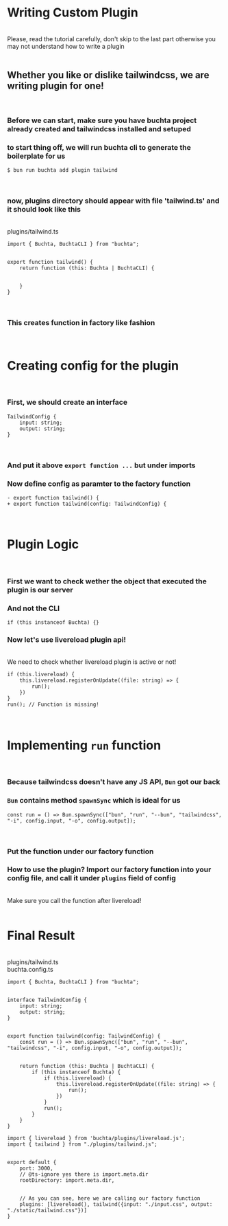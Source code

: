 # Writing Custom Plugin

<br>

<div class="info-badge">
    Please, read the tutorial carefully, don't skip to the last part otherwise you may not understand how to write a plugin
</div>

<br>

## Whether you like or dislike tailwindcss, we are writing plugin for one!

<br>

### Before we can start, make sure you have buchta project already created and tailwindcss installed and setuped

### to start thing off, we will run buchta cli to generate the boilerplate for us

<pre class="language-shell bg-black rounded-md mt-5 bg-opacity-40">
<code>$ bun run buchta add plugin tailwind</code></pre>
<br>

### now, plugins directory should appear with file 'tailwind.ts' and it should look like this

<br>

<div class="docs-notebook">
    <div class="notebook-top">
        <div class="notebook-top-active">plugins/tailwind.ts</div>
    </div>
    <div class="notebook-parts">
        <div>
            <pre class="javascript bg-black rounded-md mt-5 bg-opacity-40"><code>import { Buchta, BuchtaCLI } from "buchta";
<br>
export function tailwind() {
    return function (this: Buchta | BuchtaCLI) {
<br>
    }
}</code></pre>
        </div>
    </div>
</div>

<br>

### This creates function in factory like fashion

<br>

# Creating config for the plugin

<br>

### First, we should create an interface

<pre class="javascript bg-black rounded-md mt-5 bg-opacity-40"><code>TailwindConfig {
    input: string;
    output: string;
}</code></pre>

<br>

### And put it above `export function ...` but under imports

### Now define config as paramter to the factory function

<pre class="diff bg-black rounded-md mt-5 bg-opacity-40"><code>- export function tailwind() {
+ export function tailwind(config: TailwindConfig) {</code></pre>

<br>

# Plugin Logic

<br>

### First we want to check wether the object that executed the plugin is our server
### And not the CLI

<pre class="javascript bg-black rounded-md mt-5 bg-opacity-40"><code>if (this instanceof Buchta) {}</code></pre>

### Now let's use livereload plugin api!

<br>

<div class="warning-badge">
    We need to check whether livereload plugin is active or not!
</div>

<pre class="javascript bg-black rounded-md mt-5 bg-opacity-40"><code>if (this.livereload) {
    this.livereload.registerOnUpdate((file: string) => {
        run();
    })
}
run(); // Function is missing!</code></pre>

<br>

# Implementing `run` function

<br>

### Because tailwindcss doesn't have any JS API, `Bun` got our back
### `Bun` contains method `spawnSync` which is ideal for us

<pre class="javascript bg-black rounded-md mt-5 bg-opacity-40"><code>const run = () => Bun.spawnSync(["bun", "run", "--bun", "tailwindcss", "-i", config.input, "-o", config.output]);</code></pre>

<br>

### Put the function under our factory function

### How to use the plugin? Import our factory function into your config file, and call it under `plugins` field of config

<br>

<div class="warning-badge">
    Make sure you call the function after livereload!
</div>

<br>

# Final Result

<br>

<div class="docs-notebook">
    <div class="notebook-top">
        <div class="notebook-top-active">plugins/tailwind.ts</div>
        <div>buchta.config.ts</div>
    </div>
    <div class="notebook-parts">
        <div>
            <pre class="javascript bg-black rounded-md mt-5 bg-opacity-40"><code>import { Buchta, BuchtaCLI } from "buchta";
<br>
interface TailwindConfig {
    input: string;
    output: string;
}
<br>
export function tailwind(config: TailwindConfig) {
    const run = () => Bun.spawnSync(["bun", "run", "--bun", "tailwindcss", "-i", config.input, "-o", config.output]);
<br>
    return function (this: Buchta | BuchtaCLI) {
        if (this instanceof Buchta) {
            if (this.livereload) {
                this.livereload.registerOnUpdate((file: string) => {
                    run();
                })
            }
            run();
        }
    }
}</code></pre>
        </div>
        <div>
        <pre class="javascript bg-black rounded-md mt-5 bg-opacity-40"><code>import { livereload } from 'buchta/plugins/livereload.js';
import { tailwind } from "./plugins/tailwind.js";
<br>
export default {
    port: 3000,
    // @ts-ignore yes there is import.meta.dir
    rootDirectory: import.meta.dir,
<br>
    // As you can see, here we are calling our factory function
    plugins: [livereload(), tailwind({input: "./input.css", output: "./static/tailwind.css"})]
}</code></pre>
        </div>
    </div>
</div>

<br>